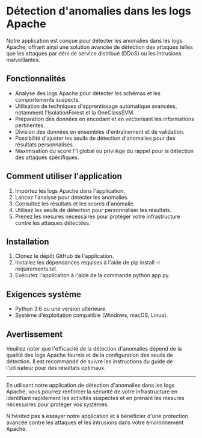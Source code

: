 # Détection d'anomalies dans les logs Apache

Notre application est conçue pour détecter les anomalies dans les logs Apache, offrant ainsi une solution avancée de détection des attaques telles que les attaques par déni de service distribué (DDoS) ou les intrusions malveillantes.

## Fonctionnalités

- Analyse des logs Apache pour détecter les schémas et les comportements suspects.
- Utilisation de techniques d'apprentissage automatique avancées, notamment l'IsolationForest et la OneClassSVM.
- Préparation des données en encodant et en vectorisant les informations pertinentes.
- Division des données en ensembles d'entraînement et de validation.
- Possibilité d'ajuster les seuils de détection d'anomalies pour des résultats personnalisés.
- Maximisation du score F1 global ou privilège du rappel pour la détection des attaques spécifiques.

## Comment utiliser l'application

1. Importez les logs Apache dans l'application.
2. Lancez l'analyse pour détecter les anomalies.
3. Consultez les résultats et les scores d'anomalie.
4. Utilisez les seuils de détection pour personnaliser les résultats.
5. Prenez les mesures nécessaires pour protéger votre infrastructure contre les attaques détectées.

## Installation

1. Clonez le dépôt GitHub de l'application.
2. Installez les dépendances requises à l'aide de pip install -r requirements.txt.
3. Exécutez l'application à l'aide de la commande python app.py.

## Exigences système

- Python 3.6 ou une version ultérieure.
- Système d'exploitation compatible (Windows, macOS, Linux).

## Avertissement

Veuillez noter que l'efficacité de la détection d'anomalies dépend de la qualité des logs Apache fournis et de la configuration des seuils de détection. Il est recommandé de suivre les instructions du guide de l'utilisateur pour des résultats optimaux.

---

En utilisant notre application de détection d'anomalies dans les logs Apache, vous pourrez renforcer la sécurité de votre infrastructure en identifiant rapidement les activités suspectes et en prenant les mesures nécessaires pour protéger vos systèmes.

N'hésitez pas à essayer notre application et à bénéficier d'une protection avancée contre les attaques et les intrusions dans votre environnement Apache.
